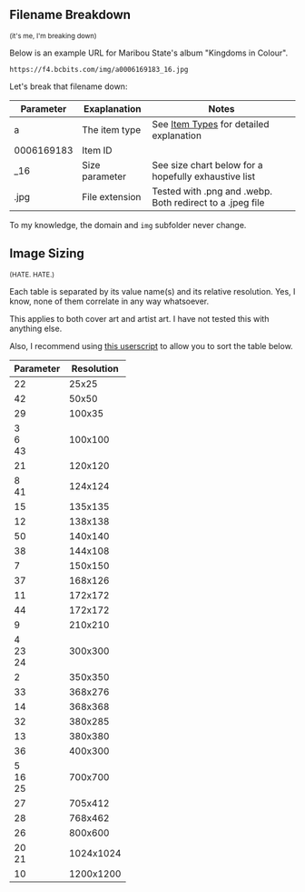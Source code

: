 ## Filename Breakdown
<sup>(it's me, I'm breaking down)</sup> 

Below is an example URL for Maribou State's album "Kingdoms in Colour".

`https://f4.bcbits.com/img/a0006169183_16.jpg`

Let's break that filename down:

| Parameter  | Exaplanation   | Notes                                                     |
|------------|----------------|-----------------------------------------------------------|
| a          | The item type  | See [Item Types](https://github.com/har-nick/troupetent/wiki/Items,-Packages,-Albums,-and-Tracks#item-types) for detailed explanation                   |
| 0006169183 | Item ID        |                                                           |
| _16        | Size parameter | See size chart below for a hopefully exhaustive list      |
| .jpg       | File extension | Tested with .png and .webp. Both redirect to a .jpeg file |

To my knowledge, the domain and `img` subfolder never change.

## Image Sizing
<sup>(HATE. HATE.)</sup>

Each table is separated by its value name(s) and its relative resolution. Yes, I know, none of them correlate in any way whatsoever.

This applies to both cover art and artist art. I have not tested this with anything else.

Also, I recommend using [this userscript](https://github.com/Mottie/GitHub-userscripts/wiki/GitHub-sort-content) to allow you to sort the table below.

| Parameter      | Resolution |
|----------------|------------|
| 22             | 25x25      |
| 42             | 50x50      |
| 29             | 100x35     |
| 3<br>6  <br>43 | 100x100    |
| 21             | 120x120    |
| 8<br>41        | 124x124    |
| 15             | 135x135    |
| 12             | 138x138    |
| 50             | 140x140    |
| 38             | 144x108    |
| 7              | 150x150    |
| 37             | 168x126    |
| 11             | 172x172    |
| 44             | 172x172    |
| 9              | 210x210    |
| 4<br>23<br>24  | 300x300    |
| 2              | 350x350    |
| 33             | 368x276    |
| 14             | 368x368    |
| 32             | 380x285    |
| 13             | 380x380    |
| 36             | 400x300    |
| 5<br>16<br>25  | 700x700    |
| 27             | 705x412    |
| 28             | 768x462    |
| 26             | 800x600    |
| 20<br>21       | 1024x1024  |
| 10             | 1200x1200  |
